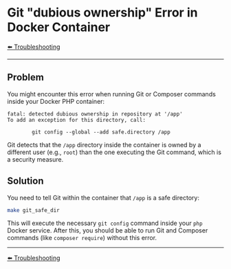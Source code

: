 # Git "dubious ownership" Error in Docker Container

[⬅️ Troubleshooting](../troubleshooting.md)

---

## Problem

You might encounter this error when running Git or Composer commands inside your Docker PHP container:

```
fatal: detected dubious ownership in repository at '/app'
To add an exception for this directory, call:

        git config --global --add safe.directory /app
```

Git detects that the `/app` directory inside the container is owned by a different user (e.g., `root`) than the one executing the Git command, which is a security measure.

## Solution

You need to tell Git within the container that `/app` is a safe directory:

```bash
make git_safe_dir
```

This will execute the necessary `git config` command inside your `php` Docker service. After this, you should be able to run Git and Composer commands (like `composer require`) without this error.

---

[⬅️ Troubleshooting](../troubleshooting.md)
